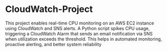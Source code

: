 # CloudWatch-Project
This project enables real-time CPU monitoring on an AWS EC2 instance using CloudWatch and SNS alerts. A Python script spikes CPU usage, triggering a CloudWatch Alarm that sends an email notification via SNS when utilization exceeds the threshold. This helps in automated monitoring, proactive alerting, and better system reliability
